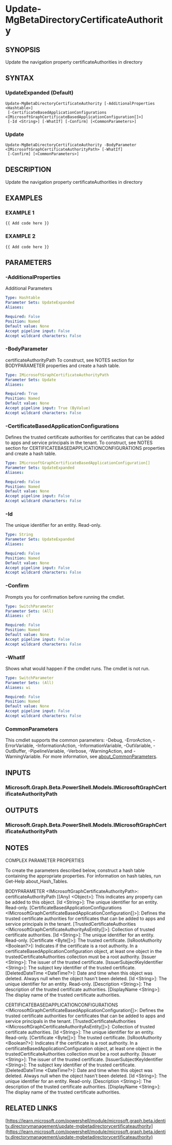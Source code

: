 ﻿---
external help file: Microsoft.Graph.Beta.Identity.DirectoryManagement-help.xml
Module Name: Microsoft.Graph.Beta.Identity.DirectoryManagement
online version: https://learn.microsoft.com/powershell/module/microsoft.graph.beta.identity.directorymanagement/update-mgbetadirectorycertificateauthority
schema: 2.0.0
---

# Update-MgBetaDirectoryCertificateAuthority

## SYNOPSIS
Update the navigation property certificateAuthorities in directory

## SYNTAX

### UpdateExpanded (Default)
```
Update-MgBetaDirectoryCertificateAuthority [-AdditionalProperties <Hashtable>]
 [-CertificateBasedApplicationConfigurations <IMicrosoftGraphCertificateBasedApplicationConfiguration[]>]
 [-Id <String>] [-WhatIf] [-Confirm] [<CommonParameters>]
```

### Update
```
Update-MgBetaDirectoryCertificateAuthority -BodyParameter <IMicrosoftGraphCertificateAuthorityPath> [-WhatIf]
 [-Confirm] [<CommonParameters>]
```

## DESCRIPTION
Update the navigation property certificateAuthorities in directory

## EXAMPLES

### EXAMPLE 1
```
{{ Add code here }}
```

### EXAMPLE 2
```
{{ Add code here }}
```

## PARAMETERS

### -AdditionalProperties
Additional Parameters

```yaml
Type: Hashtable
Parameter Sets: UpdateExpanded
Aliases:

Required: False
Position: Named
Default value: None
Accept pipeline input: False
Accept wildcard characters: False
```

### -BodyParameter
certificateAuthorityPath
To construct, see NOTES section for BODYPARAMETER properties and create a hash table.

```yaml
Type: IMicrosoftGraphCertificateAuthorityPath
Parameter Sets: Update
Aliases:

Required: True
Position: Named
Default value: None
Accept pipeline input: True (ByValue)
Accept wildcard characters: False
```

### -CertificateBasedApplicationConfigurations
Defines the trusted certificate authorities for certificates that can be added to apps and service principals in the tenant.
To construct, see NOTES section for CERTIFICATEBASEDAPPLICATIONCONFIGURATIONS properties and create a hash table.

```yaml
Type: IMicrosoftGraphCertificateBasedApplicationConfiguration[]
Parameter Sets: UpdateExpanded
Aliases:

Required: False
Position: Named
Default value: None
Accept pipeline input: False
Accept wildcard characters: False
```

### -Id
The unique identifier for an entity.
Read-only.

```yaml
Type: String
Parameter Sets: UpdateExpanded
Aliases:

Required: False
Position: Named
Default value: None
Accept pipeline input: False
Accept wildcard characters: False
```

### -Confirm
Prompts you for confirmation before running the cmdlet.

```yaml
Type: SwitchParameter
Parameter Sets: (All)
Aliases: cf

Required: False
Position: Named
Default value: None
Accept pipeline input: False
Accept wildcard characters: False
```

### -WhatIf
Shows what would happen if the cmdlet runs.
The cmdlet is not run.

```yaml
Type: SwitchParameter
Parameter Sets: (All)
Aliases: wi

Required: False
Position: Named
Default value: None
Accept pipeline input: False
Accept wildcard characters: False
```

### CommonParameters
This cmdlet supports the common parameters: -Debug, -ErrorAction, -ErrorVariable, -InformationAction, -InformationVariable, -OutVariable, -OutBuffer, -PipelineVariable, -Verbose, -WarningAction, and -WarningVariable. For more information, see [about_CommonParameters](http://go.microsoft.com/fwlink/?LinkID=113216).

## INPUTS

### Microsoft.Graph.Beta.PowerShell.Models.IMicrosoftGraphCertificateAuthorityPath
## OUTPUTS

### Microsoft.Graph.Beta.PowerShell.Models.IMicrosoftGraphCertificateAuthorityPath
## NOTES
COMPLEX PARAMETER PROPERTIES

To create the parameters described below, construct a hash table containing the appropriate properties.
For information on hash tables, run Get-Help about_Hash_Tables.

BODYPARAMETER \<IMicrosoftGraphCertificateAuthorityPath\>: certificateAuthorityPath
  \[(Any) \<Object\>\]: This indicates any property can be added to this object.
  \[Id \<String\>\]: The unique identifier for an entity.
Read-only.
  \[CertificateBasedApplicationConfigurations \<IMicrosoftGraphCertificateBasedApplicationConfiguration\[\]\>\]: Defines the trusted certificate authorities for certificates that can be added to apps and service principals in the tenant.
    \[TrustedCertificateAuthorities \<IMicrosoftGraphCertificateAuthorityAsEntity\[\]\>\]: Collection of trusted certificate authorities.
      \[Id \<String\>\]: The unique identifier for an entity.
Read-only.
      \[Certificate \<Byte\[\]\>\]: The trusted certificate.
      \[IsRootAuthority \<Boolean?\>\]: Indicates if the certificate is a root authority.
In a certificateBasedApplicationConfiguration object, at least one object in the trustedCertificateAuthorities collection must be a root authority.
      \[Issuer \<String\>\]: The issuer of the trusted certificate.
      \[IssuerSubjectKeyIdentifier \<String\>\]: The subject key identifier of the trusted certificate.
    \[DeletedDateTime \<DateTime?\>\]: Date and time when this object was deleted.
Always null when the object hasn't been deleted.
    \[Id \<String\>\]: The unique identifier for an entity.
Read-only.
    \[Description \<String\>\]: The description of the trusted certificate authorities.
    \[DisplayName \<String\>\]: The display name of the trusted certificate authorities.

CERTIFICATEBASEDAPPLICATIONCONFIGURATIONS \<IMicrosoftGraphCertificateBasedApplicationConfiguration\[\]\>: Defines the trusted certificate authorities for certificates that can be added to apps and service principals in the tenant.
  \[TrustedCertificateAuthorities \<IMicrosoftGraphCertificateAuthorityAsEntity\[\]\>\]: Collection of trusted certificate authorities.
    \[Id \<String\>\]: The unique identifier for an entity.
Read-only.
    \[Certificate \<Byte\[\]\>\]: The trusted certificate.
    \[IsRootAuthority \<Boolean?\>\]: Indicates if the certificate is a root authority.
In a certificateBasedApplicationConfiguration object, at least one object in the trustedCertificateAuthorities collection must be a root authority.
    \[Issuer \<String\>\]: The issuer of the trusted certificate.
    \[IssuerSubjectKeyIdentifier \<String\>\]: The subject key identifier of the trusted certificate.
  \[DeletedDateTime \<DateTime?\>\]: Date and time when this object was deleted.
Always null when the object hasn't been deleted.
  \[Id \<String\>\]: The unique identifier for an entity.
Read-only.
  \[Description \<String\>\]: The description of the trusted certificate authorities.
  \[DisplayName \<String\>\]: The display name of the trusted certificate authorities.

## RELATED LINKS

[https://learn.microsoft.com/powershell/module/microsoft.graph.beta.identity.directorymanagement/update-mgbetadirectorycertificateauthority](https://learn.microsoft.com/powershell/module/microsoft.graph.beta.identity.directorymanagement/update-mgbetadirectorycertificateauthority)

